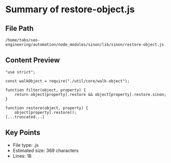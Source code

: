 # Summary of restore-object.js
  
## File Path
`/home/tabs/seo-engineering/automation/node_modules/sinon/lib/sinon/restore-object.js`

## Content Preview
```
"use strict";

const walkObject = require("./util/core/walk-object");

function filter(object, property) {
    return object[property].restore && object[property].restore.sinon;
}

function restore(object, property) {
    object[property].restore();
[...truncated...]
```

## Key Points
- File type: .js
- Estimated size: 369 characters
- Lines: 18
